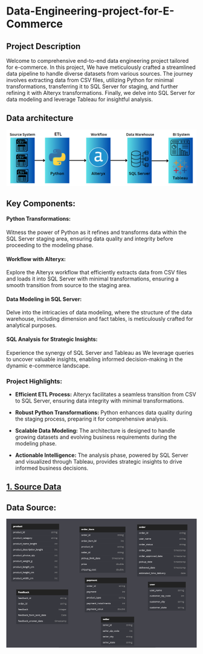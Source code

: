 # Data-Engineering-project-for-E-Commerce
## Project Description
Welcome to comprehensive end-to-end data engineering project tailored for e-commerce. In this project, We have meticulously crafted a streamlined data pipeline to handle diverse datasets from various sources. The journey involves extracting data from CSV files, utilizing Python for minimal transformations, transferring it to SQL Server for staging, and further refining it with Alteryx transformations. Finally, we delve into SQL Server for data modeling and leverage Tableau for insightful analysis.
## Data architecture
![Architecture Diagram](architecture_diagram.PNG)
## Key Components:

#### Python Transformations:
Witness the power of Python as it refines and transforms data within the SQL Server staging area, ensuring data quality and integrity before proceeding to the modeling phase.

#### Workflow with Alteryx:
Explore the Alteryx workflow that efficiently extracts data from CSV files and loads it into SQL Server with minimal transformations, ensuring a smooth transition from source to the staging area.

#### Data Modeling in SQL Server:
Delve into the intricacies of data modeling, where the structure of the data warehouse, including dimension and fact tables, is meticulously crafted for analytical purposes.

#### SQL Analysis for Strategic Insights:
Experience the synergy of SQL Server and Tableau as We leverage queries to uncover valuable insights, enabling informed decision-making in the dynamic e-commerce landscape.

### Project Highlights:

- **Efficient ETL Process:** Alteryx facilitates a seamless transition from CSV to SQL Server, ensuring data integrity with minimal transformations.

- **Robust Python Transformations:** Python enhances data quality during the staging process, preparing it for comprehensive analysis.

- **Scalable Data Modeling:** The architecture is designed to handle growing datasets and evolving business requirements during the modeling phase.

- **Actionable Intelligence:** The analysis phase, powered by SQL Server and visualized through Tableau, provides strategic insights to drive informed business decisions.


## [1. Source Data](https://github.com/ElSayed-Fathi/Data-Engineering-project-for-E-Commerce/blob/39ad69d2d37099fa41b76d7e503a428064980460/1%20Data%20Sources/README%20(2).md)


## Data Source:
![Data Source](source_data.png)











